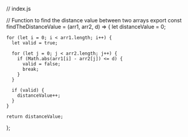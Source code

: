 // index.js

// Function to find the distance value between two arrays
export const findTheDistanceValue = (arr1, arr2, d) => {
    let distanceValue = 0;
  
    for (let i = 0; i < arr1.length; i++) {
      let valid = true;
  
      for (let j = 0; j < arr2.length; j++) {
        if (Math.abs(arr1[i] - arr2[j]) <= d) {
          valid = false;
          break;
        }
      }
  
      if (valid) {
        distanceValue++;
      }
    }
  
    return distanceValue;
  };
  
